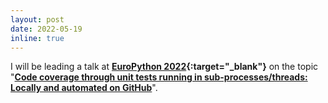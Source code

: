 ```yaml
---
layout: post
date: 2022-05-19
inline: true
---
```


I will be leading a talk at **[EuroPython 2022](https://ep2022.europython.eu/){:target="_blank"}** on the topic "**[Code coverage through unit tests running in sub-processes/threads: Locally and automated on GitHub](https://ep2022.europython.eu/session/code-coverage-through-unit-tests)**".